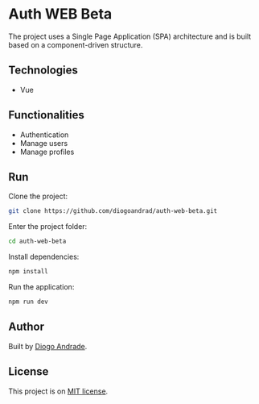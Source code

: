 # Auth WEB Beta

The project uses a Single Page Application (SPA) architecture and is built based on a component-driven structure.

## Technologies

* Vue

## Functionalities

* Authentication
* Manage users
* Manage profiles

## Run

Clone the project:
```bash
git clone https://github.com/diogoandrad/auth-web-beta.git
```

Enter the project folder:
```bash
cd auth-web-beta
```

Install dependencies:
```bash
npm install
```

Run the application:
```bash
npm run dev
```

## Author

Built by [Diogo Andrade](https://github.com/diogoandrad).

## License

This project is on [MIT license](./LICENSE).
